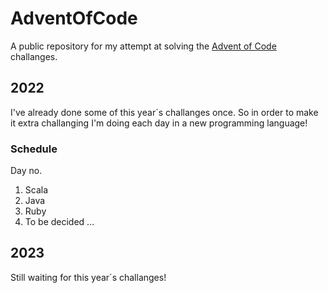 # AdventOfCode

A public repository for my attempt at solving the [Advent of Code](https://adventofcode.com) challanges.

## 2022

I've already done some of this year´s challanges once. So in order to make it extra challanging I'm doing each day in a new programming language!

### Schedule

Day no.
1. Scala
2. Java
3. Ruby
4. To be decided
   ...

## 2023

Still waiting for this year´s challanges!
